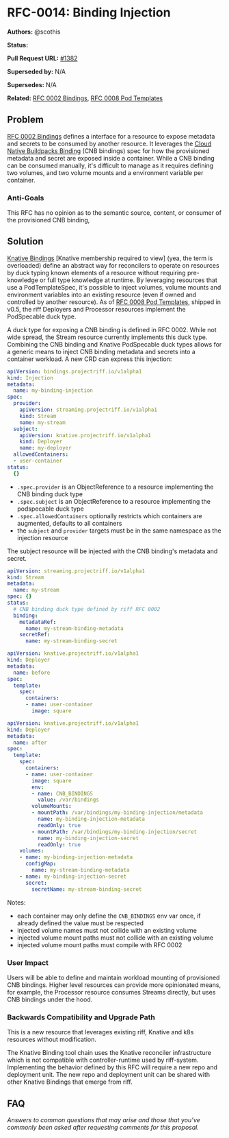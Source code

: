 # RFC-0014: Binding Injection

**Authors:** @scothis

**Status:**

**Pull Request URL:** [#1382](https://github.com/projectriff/riff/pull/1382)

**Superseded by:** N/A

**Supersedes:** N/A

**Related:** [RFC 0002 Bindings](./rfc-0002-bindings.md), [RFC 0008 Pod Templates](./rfc-0008-pod-templates.md)


## Problem

[RFC 0002 Bindings](./rfc-0002-bindings.md) defines a interface for a resource to expose metadata and secrets to be consumed by another resource. It leverages the [Cloud Native Buildpacks Binding](https://github.com/buildpack/spec/blob/master/extensions/bindings.md) (CNB bindings) spec for how the provisioned metadata and secret are exposed inside a container. While a CNB binding can be consumed manually, it's difficult to manage as it requires defining two volumes, and two volume mounts and a environment variable per container.

### Anti-Goals

This RFC has no opinion as to the semantic source, content, or consumer of the provisioned CNB binding,

## Solution

[Knative Bindings](https://docs.google.com/document/d/1t5WVrj2KQZ2u5s0LvIUtfHnSonBv5Vcv8Gl2k5NXrCQ/edit#heading=h.lnql658xmg9p) [Knative membership required to view] (yea, the term is overloaded) define an abstract way for reconcilers to operate on resources by duck typing known elements of a resource without requiring pre-knowledge or full type knowledge at runtime. By leveraging resources that use a PodTemplateSpec, it's possible to inject volumes, volume mounts and environment variables into an existing resource (even if owned and controlled by another resource). As of [RFC 0008 Pod Templates](./rfc-0008-pod-templates.md), shipped in v0.5, the riff Deployers and Processor resources implement the PodSpecable duck type.

A duck type for exposing a CNB binding is defined in RFC 0002. While not wide spread, the Stream resource currently implements this duck type. Combining the CNB binding and Knative PodSpecable duck types allows for a generic means to inject CNB binding metadata and secrets into a container workload. A new CRD can express this injection:

```yaml
apiVersion: bindings.projectriff.io/v1alpha1
kind: Injection
metadata:
  name: my-binding-injection
spec:
  provider:
    apiVersion: streaming.projectriff.io/v1alpha1
    kind: Stream
    name: my-stream
  subject:
    apiVersion: knative.projectriff.io/v1alpha1
    kind: Deployer
    name: my-deployer
  allowedContainers:
  - user-container
status:
  {}
```

- `.spec.provider` is an ObjectReference to a resource implementing the CNB binding duck type
- `.spec.subject` is an ObjectReference to a resource implementing the podspecable duck type
- `.spec.allowedContainers` optionally restricts which containers are augmented, defaults to all containers
- the `subject` and `provider` targets must be in the same namespace as the injection resource

The subject resource will be injected with the CNB binding's metadata and secret.

```yaml
apiVersion: streaming.projectriff.io/v1alpha1
kind: Stream
metadata:
  name: my-stream
spec: {}
status:
  # CNB binding duck type defined by riff RFC 0002
  binding:
    metadataRef:
      name: my-stream-binding-metadata
    secretRef:
      name: my-stream-binding-secret
```

```yaml
apiVersion: knative.projectriff.io/v1alpha1
kind: Deployer
metadata:
  name: before
spec:
  template:
    spec:
      containers:
      - name: user-container
        image: square
```

```yaml
apiVersion: knative.projectriff.io/v1alpha1
kind: Deployer
metadata:
  name: after
spec:
  template:
    spec:
      containers:
      - name: user-container
        image: square
        env:
        - name: CNB_BINDINGS
          value: /var/bindings
        volumeMounts:
        - mountPath: /var/bindings/my-binding-injection/metadata
          name: my-binding-injection-metadata
          readOnly: true
        - mountPath: /var/bindings/my-binding-injection/secret
          name: my-binding-injection-secret
          readOnly: true
    volumes:
    - name: my-binding-injection-metadata
      configMap:
        name: my-stream-binding-metadata
    - name: my-binding-injection-secret
      secret:
        secretName: my-stream-binding-secret
```

Notes:
- each container may only define the `CNB_BINDINGS` env var once, if already defined the value must be respected
- injected volume names must not collide with an existing volume
- injected volume mount paths must not collide with an existing volume
- injected volume mount paths must compile with RFC 0002

### User Impact

Users will be able to define and maintain workload mounting of provisioned CNB bindings. Higher level resources can provide more opinionated means, for example, the Processor resource consumes Streams directly, but uses CNB bindings under the hood.

### Backwards Compatibility and Upgrade Path

This is a new resource that leverages existing riff, Knative and k8s resources without modification.

The Knative Binding tool chain uses the Knative reconciler infrastructure which is not compatible with controller-runtime used by riff-system. Implementing the behavior defined by this RFC will require a new repo and deployment unit. The new repo and deployment unit can be shared with other Knative Bindings that emerge from riff.

## FAQ
*Answers to common questions that may arise and those that you’ve commonly been asked after requesting comments for this proposal.*
